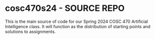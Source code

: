 # cosc470s24 - SOURCE REPO

This is the main source of code for our Spring 2024 COSC 470 Artificial Intelligence class. It will function as the distribution of starting points and solutions to assignments.
